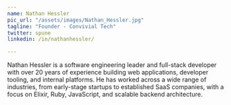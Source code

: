 ```yaml
---
name: Nathan Hessler
pic_url: "/assets/images/Nathan_Hessler.jpg"
tagline: "Founder - Convivial Tech"
twitter: spune
linkedin: /in/nathanhessler/

---
```

Nathan Hessler is a software engineering leader and full-stack developer with over 20 years of experience building web applications, developer tooling, and internal platforms. He has worked across a wide range of industries, from early-stage startups to established SaaS companies, with a focus on Elixir, Ruby, JavaScript, and scalable backend architecture.
